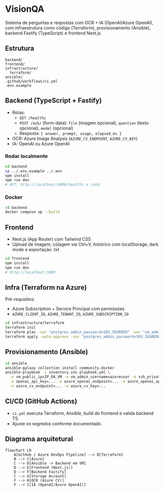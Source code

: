 # VisionQA

Sistema de perguntas e respostas com OCR + IA (OpenAI/Azure OpenAI), com infraestrutura como código (Terraform), provisionamento (Ansible), backend Fastify (TypeScript) e frontend Next.js.

## Estrutura

```
backend/
frontend/
infrastructure/
  terraform/
ansible/
.github/workflows/ci.yml
.env.example
```

## Backend (TypeScript + Fastify)

- Rotas:
  - `GET /healthz`
  - `POST /ask/` (form-data): `file` (imagem opcional), `question` (texto opcional), `model` (opcional)
  - Resposta: `{ answer, prompt, usage, elapsed_ms }`
- OCR: Azure Image Analysis (`AZURE_CV_ENDPOINT`, `AZURE_CV_KEY`)
- IA: OpenAI ou Azure OpenAI

### Rodar localmente

```bash
cd backend
cp ../.env.example ../.env
npm install
npm run dev
# API: http://localhost:8000/healthz e /ask/
```

### Docker

```bash
cd backend
docker compose up --build
```

## Frontend

- Next.js (App Router) com Tailwind CSS
- Upload de imagem, colagem via Ctrl+V, histórico com localStorage, dark mode e exportação .txt

```bash
cd frontend
npm install
npm run dev
# http://localhost:3000
```

## Infra (Terraform na Azure)

Pré-requisitos:
- Azure Subscription + Service Principal com permissões
- `AZURE_CLIENT_ID`, `AZURE_TENANT_ID`, `AZURE_SUBSCRIPTION_ID`

```bash
cd infrastructure/terraform
terraform init
terraform plan -var "postgres_admin_password=SEU_SEGREDO" -var "vm_admin_ssh_pubkey=$(cat ~/.ssh/id_rsa.pub)"
terraform apply -auto-approve -var "postgres_admin_password=SEU_SEGREDO" -var "vm_admin_ssh_pubkey=$(cat ~/.ssh/id_rsa.pub)"
```

## Provisionamento (Ansible)

```bash
cd ansible
ansible-galaxy collection install community.docker
ansible-playbook -i inventory.ini playbook.yml \
  -e vm_public_ip=IP_DA_VM -e vm_admin_username=azureuser -e ssh_private_key_path=~/.ssh/id_rsa \
  -e openai_api_key=... -e azure_openai_endpoint=... -e azure_openai_api_key=... -e azure_openai_deployment=... \
  -e azure_cv_endpoint=... -e azure_cv_key=...
```

## CI/CD (GitHub Actions)

- `ci.yml` executa Terraform, Ansible, build do frontend e valida backend TS.
- Ajuste os segredos conforme documentado.

## Diagrama arquitetural

```mermaid
flowchart LR
    A[GitHub / Azure DevOps Pipeline] --> B[Terraform]
    B --> C[Azure]
    C --> D[Ansible -> Backend em VM]
    D --> E[Frontend (Next.js)]
    D --> F[Backend Fastify]
    C --> G[Storage Account]
    F --> H[OCR (Azure CV)]
    F --> I[IA (OpenAI/Azure OpenAI)]
``` 